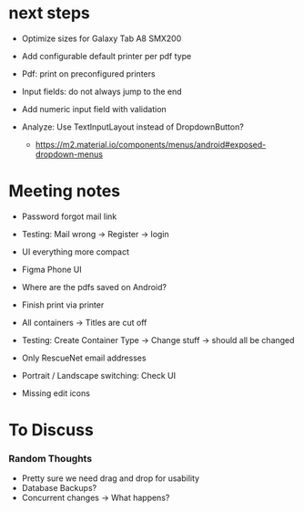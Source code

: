 
# next steps
* Optimize sizes for Galaxy Tab A8 SMX200


* Add configurable default printer per pdf type
* Pdf: print on preconfigured printers


* Input fields: do not always jump to the end
* Add numeric input field with validation

* Analyze: Use TextInputLayout instead of DropdownButton?
    * https://m2.material.io/components/menus/android#exposed-dropdown-menus



# Meeting notes
* Password forgot mail link
* Testing: Mail wrong -> Register -> login

* UI everything more compact
* Figma Phone UI
* Where are the pdfs saved on Android?
* Finish print via printer
* All containers -> Titles are cut off
* Testing: Create Container Type -> Change stuff -> should all be changed
* Only RescueNet email addresses
* Portrait / Landscape switching: Check UI
* Missing edit icons

# To Discuss

### Random Thoughts

* Pretty sure we need drag and drop for usability
* Database Backups?
* Concurrent changes -> What happens?